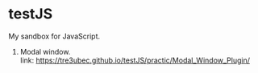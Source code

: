 # testJS
My  sandbox  for JavaScript.

1. Modal window.</br>
link: https://tre3ubec.github.io/testJS/practic/Modal_Window_Plugin/
